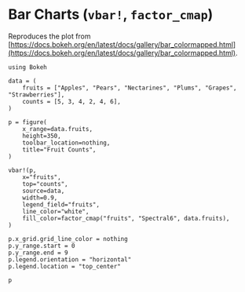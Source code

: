 # Bar Charts (`vbar!`, `factor_cmap`)

Reproduces the plot from [https://docs.bokeh.org/en/latest/docs/gallery/bar_colormapped.html](https://docs.bokeh.org/en/latest/docs/gallery/bar_colormapped.html).

```@example
using Bokeh

data = (
    fruits = ["Apples", "Pears", "Nectarines", "Plums", "Grapes", "Strawberries"],
    counts = [5, 3, 4, 2, 4, 6],
)

p = figure(
    x_range=data.fruits,
    height=350,
    toolbar_location=nothing,
    title="Fruit Counts",
)

vbar!(p,
    x="fruits",
    top="counts",
    source=data,
    width=0.9,
    legend_field="fruits",
    line_color="white",
    fill_color=factor_cmap("fruits", "Spectral6", data.fruits),
)

p.x_grid.grid_line_color = nothing
p.y_range.start = 0
p.y_range.end = 9
p.legend.orientation = "horizontal"
p.legend.location = "top_center"

p
```
